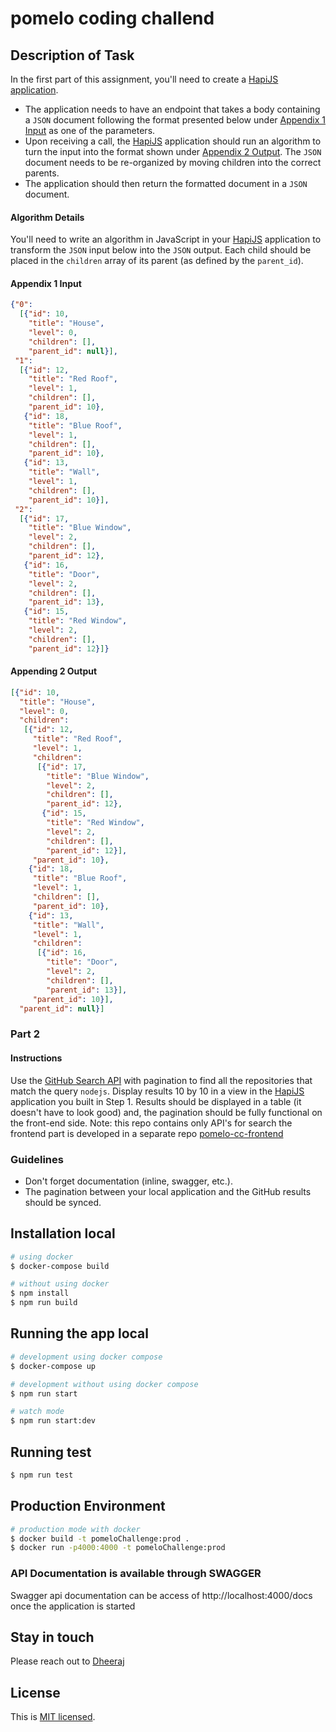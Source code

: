 # pomelo coding challend

## Description of Task
In the first part of this assignment, you'll need to create a [HapiJS application](https://hapi.dev/).

- The application needs to have an endpoint that takes a body containing a `JSON` document following the format presented below under [Appendix 1 Input](#appendix-1-input) as one of the parameters.
- Upon receiving a call, the [HapiJS](https://hapi.dev/) application should run an algorithm to turn the input into the format shown under [Appendix 2 Output](#appendix-2-output). The `JSON` document needs to be re-organized by moving children into the correct parents.
- The application should then return the formatted document in a `JSON` document.

#### Algorithm Details

You'll need to write an algorithm in JavaScript in your [HapiJS](https://hapi.dev/) application to transform the `JSON` input below into the `JSON` output. Each child should be placed in the `children` array of its parent (as defined by the `parent_id`).

#### Appendix 1 Input

```json
{"0":
  [{"id": 10,
    "title": "House",
    "level": 0,
    "children": [],
    "parent_id": null}],
 "1":
  [{"id": 12,
    "title": "Red Roof",
    "level": 1,
    "children": [],
    "parent_id": 10},
   {"id": 18,
    "title": "Blue Roof",
    "level": 1,
    "children": [],
    "parent_id": 10},
   {"id": 13,
    "title": "Wall",
    "level": 1,
    "children": [],
    "parent_id": 10}],
 "2":
  [{"id": 17,
    "title": "Blue Window",
    "level": 2,
    "children": [],
    "parent_id": 12},
   {"id": 16,
    "title": "Door",
    "level": 2,
    "children": [],
    "parent_id": 13},
   {"id": 15,
    "title": "Red Window",
    "level": 2,
    "children": [],
    "parent_id": 12}]}
```

#### Appending 2 Output

```json
[{"id": 10,
  "title": "House",
  "level": 0,
  "children":
   [{"id": 12,
     "title": "Red Roof",
     "level": 1,
     "children":
      [{"id": 17,
        "title": "Blue Window",
        "level": 2,
        "children": [],
        "parent_id": 12},
       {"id": 15,
        "title": "Red Window",
        "level": 2,
        "children": [],
        "parent_id": 12}],
     "parent_id": 10},
    {"id": 18,
     "title": "Blue Roof",
     "level": 1,
     "children": [],
     "parent_id": 10},
    {"id": 13,
     "title": "Wall",
     "level": 1,
     "children":
      [{"id": 16,
        "title": "Door",
        "level": 2,
        "children": [],
        "parent_id": 13}],
     "parent_id": 10}],
  "parent_id": null}]
```

### Part 2

#### Instructions

Use the [GitHub Search API](https://docs.github.com/en/free-pro-team@latest/rest/guides/traversing-with-pagination) with pagination to find all the repositories that match the query `nodejs`. Display results 10 by 10 in a view in the [HapiJS](https://hapi.dev/) application you built in Step 1. Results should be displayed in a table (it doesn't have to look good) and, the pagination should be fully functional on the front-end side.
Note: this repo contains only API's for search the frontend part is developed in a separate repo [pomelo-cc-frontend](https://github.com/dheerajsh/pomelo-cc-frontend)

### Guidelines

- Don't forget documentation (inline, swagger, etc.).
- The pagination between your local application and the GitHub results should be synced.

## Installation local

```bash
# using docker
$ docker-compose build

# without using docker
$ npm install
$ npm run build
```

## Running the app local

```bash
# development using docker compose
$ docker-compose up

# development without using docker compose
$ npm run start

# watch mode
$ npm run start:dev
```

## Running test
```bash
$ npm run test
```

## Production Environment 

```bash
# production mode with docker
$ docker build -t pomeloChallenge:prod .
$ docker run -p4000:4000 -t pomeloChallenge:prod
```
### API Documentation is available through SWAGGER
Swagger api documentation can be access of http://localhost:4000/docs once the application is started
## Stay in touch
Please reach out to [Dheeraj](https://github.com/dheerajsh)
## License

This is [MIT licensed](LICENSE).
